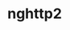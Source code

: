 ---
title: "nghttp2"
layout: cache
categories: [package, develop-2024-05-26]
meta: {"versions": ["1.48.0", "1.52.0", "1.61.0"], "compilers": ["apple-clang@=15.0.0", "cce@=15.0.1", "gcc@=10.2.1", "gcc@=10.3.0", "gcc@=11.1.0", "gcc@=11.4.0", "gcc@=12.3.0", "gcc@=7.3.1", "gcc@=7.5.0", "gcc@=9.4.0", "intel@=2021.10.0", "oneapi@=2023.2.0", "oneapi@=2024.0.0"], "oss": ["amzn2", "centos7", "rhel8", "sle_hpc15", "ubuntu18.04", "ubuntu20.04", "ubuntu22.04", "ventura"], "platforms": ["darwin", "linux"], "targets": ["aarch64", "neoverse_n1", "neoverse_v1", "neoverse_v2", "ppc64le", "x86_64_v3", "x86_64_v4", "zen4"], "stacks": ["aws-isc", "aws-isc-aarch64", "aws-pcluster-neoverse_v1", "aws-pcluster-x86_64_v4", "build_systems", "data-vis-sdk", "developer-tools", "developer-tools-manylinux2014", "e4s", "e4s-cray-rhel", "e4s-cray-sles", "e4s-neoverse-v2", "e4s-neoverse_v1", "e4s-oneapi", "e4s-power", "e4s-rocm-external", "ml-darwin-aarch64-mps", "ml-linux-x86_64-cpu", "ml-linux-x86_64-cuda", "radiuss", "radiuss-aws", "radiuss-aws-aarch64", "root", "tutorial"], "num_specs": 28, "num_specs_by_stack": {"root": 28, "ml-darwin-aarch64-mps": 1, "aws-isc-aarch64": 2, "radiuss-aws-aarch64": 2, "aws-pcluster-neoverse_v1": 2, "aws-pcluster-x86_64_v4": 6, "aws-isc": 1, "radiuss-aws": 1, "e4s-cray-rhel": 2, "developer-tools-manylinux2014": 1, "e4s-cray-sles": 2, "e4s-power": 1, "developer-tools": 1, "build_systems": 1, "radiuss": 1, "data-vis-sdk": 1, "e4s-neoverse_v1": 2, "e4s-neoverse-v2": 1, "tutorial": 3, "ml-linux-x86_64-cpu": 1, "ml-linux-x86_64-cuda": 1, "e4s": 2, "e4s-rocm-external": 1, "e4s-oneapi": 1}}
spec_details: [{"hash": "yo6d7ssih3w3ztsqxawnsjig3syacedn", "compiler": "apple-clang@=15.0.0", "versions": ["1.61.0"], "os": "ventura", "platform": "darwin", "target": "aarch64", "variants": ["build_system=autotools"], "stacks": ["root", "ml-darwin-aarch64-mps"], "size": "-", "tarball": "https://binaries.spack.io/releases/develop-2024-05-26/build_cache/darwin-ventura-aarch64/apple-clang-15.0.0/nghttp2-1.61.0/darwin-ventura-aarch64-apple-clang-15.0.0-nghttp2-1.61.0-yo6d7ssih3w3ztsqxawnsjig3syacedn.spack"}, {"hash": "soh7s5gh2cxhickpdr2vgagscjqdk3us", "compiler": "gcc@=7.3.1", "versions": ["1.61.0"], "os": "amzn2", "platform": "linux", "target": "aarch64", "variants": ["build_system=autotools"], "stacks": ["aws-isc-aarch64", "root", "radiuss-aws-aarch64"], "size": "-", "tarball": "https://binaries.spack.io/releases/develop-2024-05-26/build_cache/linux-amzn2-aarch64/gcc-7.3.1/nghttp2-1.61.0/linux-amzn2-aarch64-gcc-7.3.1-nghttp2-1.61.0-soh7s5gh2cxhickpdr2vgagscjqdk3us.spack"}, {"hash": "e4avahhrkc5wnj3byjsfaanjg73uz2fk", "compiler": "gcc@=12.3.0", "versions": ["1.61.0"], "os": "amzn2", "platform": "linux", "target": "neoverse_v1", "variants": ["build_system=autotools"], "stacks": ["aws-pcluster-neoverse_v1", "root"], "size": "-", "tarball": "https://binaries.spack.io/releases/develop-2024-05-26/build_cache/linux-amzn2-neoverse_v1/gcc-12.3.0/nghttp2-1.61.0/linux-amzn2-neoverse_v1-gcc-12.3.0-nghttp2-1.61.0-e4avahhrkc5wnj3byjsfaanjg73uz2fk.spack"}, {"hash": "ocapvbpihwtkzrym6eq4wcbfo2w3ftpd", "compiler": "gcc@=12.3.0", "versions": ["1.61.0"], "os": "amzn2", "platform": "linux", "target": "neoverse_n1", "variants": ["build_system=autotools"], "stacks": ["aws-pcluster-neoverse_v1", "root"], "size": "-", "tarball": "https://binaries.spack.io/releases/develop-2024-05-26/build_cache/linux-amzn2-neoverse_n1/gcc-12.3.0/nghttp2-1.61.0/linux-amzn2-neoverse_n1-gcc-12.3.0-nghttp2-1.61.0-ocapvbpihwtkzrym6eq4wcbfo2w3ftpd.spack"}, {"hash": "jeaotn52sujnt2vndpay5ahgljgyrh4k", "compiler": "gcc@=7.3.1", "versions": ["1.61.0"], "os": "amzn2", "platform": "linux", "target": "neoverse_n1", "variants": ["build_system=autotools"], "stacks": ["aws-isc-aarch64", "root", "radiuss-aws-aarch64"], "size": "-", "tarball": "https://binaries.spack.io/releases/develop-2024-05-26/build_cache/linux-amzn2-neoverse_n1/gcc-7.3.1/nghttp2-1.61.0/linux-amzn2-neoverse_n1-gcc-7.3.1-nghttp2-1.61.0-jeaotn52sujnt2vndpay5ahgljgyrh4k.spack"}, {"hash": "nuajhmsnif4rhav7vgtmuwkekdllm6h4", "compiler": "gcc@=12.3.0", "versions": ["1.61.0"], "os": "amzn2", "platform": "linux", "target": "x86_64_v3", "variants": ["build_system=autotools"], "stacks": ["aws-pcluster-x86_64_v4", "root"], "size": "-", "tarball": "https://binaries.spack.io/releases/develop-2024-05-26/build_cache/linux-amzn2-x86_64_v3/gcc-12.3.0/nghttp2-1.61.0/linux-amzn2-x86_64_v3-gcc-12.3.0-nghttp2-1.61.0-nuajhmsnif4rhav7vgtmuwkekdllm6h4.spack"}, {"hash": "r46simk7qtxu5ggl7jgmuq62u6a5wdbu", "compiler": "gcc@=7.3.1", "versions": ["1.61.0"], "os": "amzn2", "platform": "linux", "target": "x86_64_v3", "variants": ["build_system=autotools"], "stacks": ["root", "aws-isc", "radiuss-aws"], "size": "-", "tarball": "https://binaries.spack.io/releases/develop-2024-05-26/build_cache/linux-amzn2-x86_64_v3/gcc-7.3.1/nghttp2-1.61.0/linux-amzn2-x86_64_v3-gcc-7.3.1-nghttp2-1.61.0-r46simk7qtxu5ggl7jgmuq62u6a5wdbu.spack"}, {"hash": "m5dv4gv7ffnakytwyrjkgepz4rhpqqlc", "compiler": "cce@=15.0.1", "versions": ["1.61.0"], "os": "rhel8", "platform": "linux", "target": "zen4", "variants": ["build_system=autotools"], "stacks": ["root", "e4s-cray-rhel"], "size": "-", "tarball": "https://binaries.spack.io/releases/develop-2024-05-26/build_cache/linux-rhel8-zen4/cce-15.0.1/nghttp2-1.61.0/linux-rhel8-zen4-cce-15.0.1-nghttp2-1.61.0-m5dv4gv7ffnakytwyrjkgepz4rhpqqlc.spack"}, {"hash": "3bkz7x36juiqddwnhix3urggawgaibpa", "compiler": "oneapi@=2023.2.0", "versions": ["1.61.0"], "os": "amzn2", "platform": "linux", "target": "x86_64_v3", "variants": ["build_system=autotools"], "stacks": ["aws-pcluster-x86_64_v4", "root"], "size": "-", "tarball": "https://binaries.spack.io/releases/develop-2024-05-26/build_cache/linux-amzn2-x86_64_v3/oneapi-2023.2.0/nghttp2-1.61.0/linux-amzn2-x86_64_v3-oneapi-2023.2.0-nghttp2-1.61.0-3bkz7x36juiqddwnhix3urggawgaibpa.spack"}, {"hash": "bypfgiwnehrtldewrim2hd7ef3yvu3is", "compiler": "intel@=2021.10.0", "versions": ["1.61.0"], "os": "amzn2", "platform": "linux", "target": "x86_64_v3", "variants": ["build_system=autotools"], "stacks": ["aws-pcluster-x86_64_v4", "root"], "size": "-", "tarball": "https://binaries.spack.io/releases/develop-2024-05-26/build_cache/linux-amzn2-x86_64_v3/intel-2021.10.0/nghttp2-1.61.0/linux-amzn2-x86_64_v3-intel-2021.10.0-nghttp2-1.61.0-bypfgiwnehrtldewrim2hd7ef3yvu3is.spack"}, {"hash": "baaq2nj2eu4alnu2wdlrmi2mlc5jlgcv", "compiler": "gcc@=12.3.0", "versions": ["1.61.0"], "os": "amzn2", "platform": "linux", "target": "x86_64_v4", "variants": ["build_system=autotools"], "stacks": ["aws-pcluster-x86_64_v4", "root"], "size": "-", "tarball": "https://binaries.spack.io/releases/develop-2024-05-26/build_cache/linux-amzn2-x86_64_v4/gcc-12.3.0/nghttp2-1.61.0/linux-amzn2-x86_64_v4-gcc-12.3.0-nghttp2-1.61.0-baaq2nj2eu4alnu2wdlrmi2mlc5jlgcv.spack"}, {"hash": "hrde5g6nrcxmspfkcpiunij7jln4si3e", "compiler": "gcc@=10.2.1", "versions": ["1.61.0"], "os": "centos7", "platform": "linux", "target": "x86_64_v3", "variants": ["build_system=autotools"], "stacks": ["developer-tools-manylinux2014", "root"], "size": "-", "tarball": "https://binaries.spack.io/releases/develop-2024-05-26/build_cache/linux-centos7-x86_64_v3/gcc-10.2.1/nghttp2-1.61.0/linux-centos7-x86_64_v3-gcc-10.2.1-nghttp2-1.61.0-hrde5g6nrcxmspfkcpiunij7jln4si3e.spack"}, {"hash": "y5osezvtvh5hg2dshsgpjlrwdpbxcfkg", "compiler": "intel@=2021.10.0", "versions": ["1.61.0"], "os": "amzn2", "platform": "linux", "target": "x86_64_v4", "variants": ["build_system=autotools"], "stacks": ["aws-pcluster-x86_64_v4", "root"], "size": "-", "tarball": "https://binaries.spack.io/releases/develop-2024-05-26/build_cache/linux-amzn2-x86_64_v4/intel-2021.10.0/nghttp2-1.61.0/linux-amzn2-x86_64_v4-intel-2021.10.0-nghttp2-1.61.0-y5osezvtvh5hg2dshsgpjlrwdpbxcfkg.spack"}, {"hash": "wy76rqsjh4zcz7ta2gp6qoa3q5w7huhe", "compiler": "oneapi@=2023.2.0", "versions": ["1.61.0"], "os": "amzn2", "platform": "linux", "target": "x86_64_v4", "variants": ["build_system=autotools"], "stacks": ["aws-pcluster-x86_64_v4", "root"], "size": "-", "tarball": "https://binaries.spack.io/releases/develop-2024-05-26/build_cache/linux-amzn2-x86_64_v4/oneapi-2023.2.0/nghttp2-1.61.0/linux-amzn2-x86_64_v4-oneapi-2023.2.0-nghttp2-1.61.0-wy76rqsjh4zcz7ta2gp6qoa3q5w7huhe.spack"}, {"hash": "vidiuqqkvnnflc4ztj2wwaiipofj7ubk", "compiler": "cce@=15.0.1", "versions": ["1.61.0"], "os": "rhel8", "platform": "linux", "target": "zen4", "variants": ["build_system=autotools"], "stacks": ["root", "e4s-cray-rhel"], "size": "-", "tarball": "https://binaries.spack.io/releases/develop-2024-05-26/build_cache/linux-rhel8-zen4/cce-15.0.1/nghttp2-1.61.0/linux-rhel8-zen4-cce-15.0.1-nghttp2-1.61.0-vidiuqqkvnnflc4ztj2wwaiipofj7ubk.spack"}, {"hash": "wxlfemaz4lbilimnolxe7qxjm3p7kowc", "compiler": "gcc@=10.3.0", "versions": ["1.61.0"], "os": "sle_hpc15", "platform": "linux", "target": "x86_64_v4", "variants": ["build_system=autotools"], "stacks": ["root", "e4s-cray-sles"], "size": "-", "tarball": "https://binaries.spack.io/releases/develop-2024-05-26/build_cache/linux-sle_hpc15-x86_64_v4/gcc-10.3.0/nghttp2-1.61.0/linux-sle_hpc15-x86_64_v4-gcc-10.3.0-nghttp2-1.61.0-wxlfemaz4lbilimnolxe7qxjm3p7kowc.spack"}, {"hash": "qwglhcgpbj363kq5e7y5o457fh6tyeax", "compiler": "gcc@=10.3.0", "versions": ["1.61.0"], "os": "sle_hpc15", "platform": "linux", "target": "x86_64_v4", "variants": ["build_system=autotools"], "stacks": ["root", "e4s-cray-sles"], "size": "-", "tarball": "https://binaries.spack.io/releases/develop-2024-05-26/build_cache/linux-sle_hpc15-x86_64_v4/gcc-10.3.0/nghttp2-1.61.0/linux-sle_hpc15-x86_64_v4-gcc-10.3.0-nghttp2-1.61.0-qwglhcgpbj363kq5e7y5o457fh6tyeax.spack"}, {"hash": "v6oxcmmqcz4aivid7irphadkrbohp4gi", "compiler": "gcc@=9.4.0", "versions": ["1.61.0"], "os": "ubuntu20.04", "platform": "linux", "target": "ppc64le", "variants": ["build_system=autotools"], "stacks": ["e4s-power", "root"], "size": "-", "tarball": "https://binaries.spack.io/releases/develop-2024-05-26/build_cache/linux-ubuntu20.04-ppc64le/gcc-9.4.0/nghttp2-1.61.0/linux-ubuntu20.04-ppc64le-gcc-9.4.0-nghttp2-1.61.0-v6oxcmmqcz4aivid7irphadkrbohp4gi.spack"}, {"hash": "3xhqy7acuk7q6h3rpvifvbdzmg6kmsbs", "compiler": "gcc@=7.5.0", "versions": ["1.61.0"], "os": "ubuntu18.04", "platform": "linux", "target": "x86_64_v3", "variants": ["build_system=autotools"], "stacks": ["root", "developer-tools", "build_systems", "radiuss"], "size": "-", "tarball": "https://binaries.spack.io/releases/develop-2024-05-26/build_cache/linux-ubuntu18.04-x86_64_v3/gcc-7.5.0/nghttp2-1.61.0/linux-ubuntu18.04-x86_64_v3-gcc-7.5.0-nghttp2-1.61.0-3xhqy7acuk7q6h3rpvifvbdzmg6kmsbs.spack"}, {"hash": "wk76cknwzrniumtqhydhollrq7hku3pa", "compiler": "gcc@=11.1.0", "versions": ["1.61.0"], "os": "ubuntu20.04", "platform": "linux", "target": "x86_64_v3", "variants": ["build_system=autotools"], "stacks": ["root", "data-vis-sdk"], "size": "-", "tarball": "https://binaries.spack.io/releases/develop-2024-05-26/build_cache/linux-ubuntu20.04-x86_64_v3/gcc-11.1.0/nghttp2-1.61.0/linux-ubuntu20.04-x86_64_v3-gcc-11.1.0-nghttp2-1.61.0-wk76cknwzrniumtqhydhollrq7hku3pa.spack"}, {"hash": "7eb37qcykgwn6hdif6obfhyof3o5p42d", "compiler": "gcc@=11.4.0", "versions": ["1.61.0"], "os": "ubuntu22.04", "platform": "linux", "target": "neoverse_v1", "variants": ["build_system=autotools"], "stacks": ["e4s-neoverse_v1", "root"], "size": "-", "tarball": "https://binaries.spack.io/releases/develop-2024-05-26/build_cache/linux-ubuntu22.04-neoverse_v1/gcc-11.4.0/nghttp2-1.61.0/linux-ubuntu22.04-neoverse_v1-gcc-11.4.0-nghttp2-1.61.0-7eb37qcykgwn6hdif6obfhyof3o5p42d.spack"}, {"hash": "voagx4hq42bcutyws3aamvxpszp53hms", "compiler": "gcc@=11.4.0", "versions": ["1.61.0"], "os": "ubuntu22.04", "platform": "linux", "target": "neoverse_v1", "variants": ["build_system=autotools"], "stacks": ["e4s-neoverse_v1", "root"], "size": "-", "tarball": "https://binaries.spack.io/releases/develop-2024-05-26/build_cache/linux-ubuntu22.04-neoverse_v1/gcc-11.4.0/nghttp2-1.61.0/linux-ubuntu22.04-neoverse_v1-gcc-11.4.0-nghttp2-1.61.0-voagx4hq42bcutyws3aamvxpszp53hms.spack"}, {"hash": "nxnas6snmpeoijiiatflfnhpmdd7rivv", "compiler": "gcc@=11.4.0", "versions": ["1.61.0"], "os": "ubuntu22.04", "platform": "linux", "target": "neoverse_v2", "variants": ["build_system=autotools"], "stacks": ["e4s-neoverse-v2", "root"], "size": "-", "tarball": "https://binaries.spack.io/releases/develop-2024-05-26/build_cache/linux-ubuntu22.04-neoverse_v2/gcc-11.4.0/nghttp2-1.61.0/linux-ubuntu22.04-neoverse_v2-gcc-11.4.0-nghttp2-1.61.0-nxnas6snmpeoijiiatflfnhpmdd7rivv.spack"}, {"hash": "5soqnfisgfxdx7sgmjnszzilohbkgxr2", "compiler": "gcc@=11.4.0", "versions": ["1.61.0"], "os": "ubuntu22.04", "platform": "linux", "target": "x86_64_v3", "variants": ["build_system=autotools"], "stacks": ["tutorial", "root", "ml-linux-x86_64-cpu", "ml-linux-x86_64-cuda", "e4s", "e4s-rocm-external"], "size": "-", "tarball": "https://binaries.spack.io/releases/develop-2024-05-26/build_cache/linux-ubuntu22.04-x86_64_v3/gcc-11.4.0/nghttp2-1.61.0/linux-ubuntu22.04-x86_64_v3-gcc-11.4.0-nghttp2-1.61.0-5soqnfisgfxdx7sgmjnszzilohbkgxr2.spack"}, {"hash": "qn6jbw45zazhkyr4gvxy4bj277z5qy36", "compiler": "oneapi@=2024.0.0", "versions": ["1.61.0"], "os": "ubuntu22.04", "platform": "linux", "target": "x86_64_v3", "variants": ["build_system=autotools"], "stacks": ["e4s-oneapi", "root"], "size": "-", "tarball": "https://binaries.spack.io/releases/develop-2024-05-26/build_cache/linux-ubuntu22.04-x86_64_v3/oneapi-2024.0.0/nghttp2-1.61.0/linux-ubuntu22.04-x86_64_v3-oneapi-2024.0.0-nghttp2-1.61.0-qn6jbw45zazhkyr4gvxy4bj277z5qy36.spack"}, {"hash": "tw5euavde7s5stlzcyojqky55u6yxnxx", "compiler": "gcc@=11.4.0", "versions": ["1.48.0"], "os": "ubuntu22.04", "platform": "linux", "target": "x86_64_v3", "variants": ["build_system=autotools"], "stacks": ["root", "tutorial"], "size": "-", "tarball": "https://binaries.spack.io/releases/develop-2024-05-26/build_cache/linux-ubuntu22.04-x86_64_v3/gcc-11.4.0/nghttp2-1.48.0/linux-ubuntu22.04-x86_64_v3-gcc-11.4.0-nghttp2-1.48.0-tw5euavde7s5stlzcyojqky55u6yxnxx.spack"}, {"hash": "4zl64tcvfr72mlg2vjfhmlqqlmq6lw2k", "compiler": "gcc@=11.4.0", "versions": ["1.52.0"], "os": "ubuntu22.04", "platform": "linux", "target": "x86_64_v3", "variants": ["build_system=autotools"], "stacks": ["root", "e4s"], "size": "-", "tarball": "https://binaries.spack.io/releases/develop-2024-05-26/build_cache/linux-ubuntu22.04-x86_64_v3/gcc-11.4.0/nghttp2-1.52.0/linux-ubuntu22.04-x86_64_v3-gcc-11.4.0-nghttp2-1.52.0-4zl64tcvfr72mlg2vjfhmlqqlmq6lw2k.spack"}, {"hash": "hnfp327vuymg6clagy5tiyjmwz4txtez", "compiler": "gcc@=12.3.0", "versions": ["1.61.0"], "os": "ubuntu22.04", "platform": "linux", "target": "x86_64_v3", "variants": ["build_system=autotools"], "stacks": ["root", "tutorial"], "size": "-", "tarball": "https://binaries.spack.io/releases/develop-2024-05-26/build_cache/linux-ubuntu22.04-x86_64_v3/gcc-12.3.0/nghttp2-1.61.0/linux-ubuntu22.04-x86_64_v3-gcc-12.3.0-nghttp2-1.61.0-hnfp327vuymg6clagy5tiyjmwz4txtez.spack"}]
---